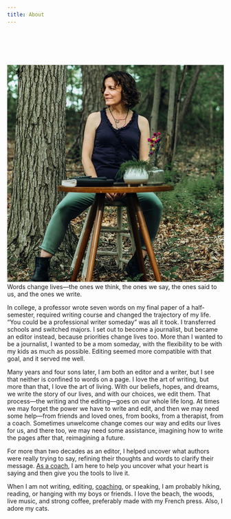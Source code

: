 ```yaml
---
title: About
---
```


# ​​

![](nina-bio.jpg '#position=relative;float=right;width=50%;margin=0 0 20px 20px;')
Words change lives—the ones we think, the ones we say, the ones said to us, and the ones we write.

In college, a professor wrote seven words on my final paper of a half-semester, required writing course and changed the trajectory of my life. “You could be a professional writer someday” was all it took. I transferred schools and switched majors. I set out to become a journalist, but became an editor instead, because priorities change lives too. More than I wanted to be a journalist, I wanted to be a mom someday, with the flexibility to be with my kids as much as possible. Editing seemed more compatible with that goal, and it served me well.

Many years and four sons later, I am both an editor and a writer, but I see that neither is confined to words on a page. I love the art of writing, but more than that, I love the art of living. With our beliefs, hopes, and dreams, we write the story of our lives, and with our choices, we edit them. That process—the writing and the editing—goes on our whole life long. At times we may forget the power we have to write and edit, and then we may need some help—from friends and loved ones, from books, from a therapist, from a coach. Sometimes unwelcome change comes our way and edits our lives for us, and there too, we may need some assistance, imagining how to write the pages after that, reimagining a future.

For more than two decades as an editor, I helped uncover what authors were really trying to say, refining their thoughts and words to clarify their message. [As a coach](/coaching), I am here to help you uncover what your heart is saying and then give you the tools to live it.

When I am not writing, editing, [coaching](/coaching), or speaking, I am probably hiking, reading, or hanging with my boys or friends. I love the beach, the woods, live music, and strong coffee, preferably made with my French press. Also, I adore my cats.
